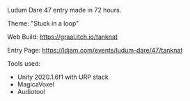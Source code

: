 Ludum Dare 47 entry made in 72 hours.

Theme: "Stuck in a loop"

Web Build: https://graal.itch.io/tanknat

Entry Page: https://ldjam.com/events/ludum-dare/47/tanknat

Tools used:
- Unity 2020.1.6f1 with URP stack
- MagicaVoxel
- Audiotool
